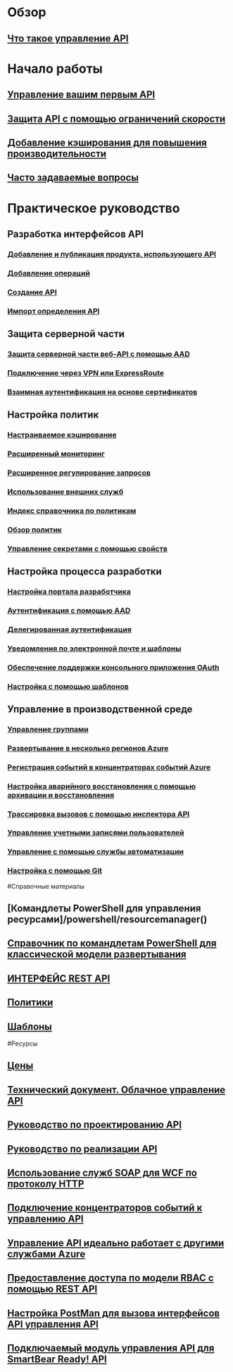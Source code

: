 # Обзор
## [Что такое управление API](api-management-key-concepts.md)
# Начало работы
## [Управление вашим первым API](api-management-get-started.md)
## [Защита API с помощью ограничений скорости](api-management-howto-product-with-rules.md)
## [Добавление кэширования для повышения производительности](api-management-howto-cache.md)
## [Часто задаваемые вопросы](api-management-faq.md)
# Практическое руководство
## Разработка интерфейсов API
### [Добавление и публикация продукта, использующего API](api-management-howto-add-products.md)
### [Добавление операций](api-management-howto-add-operations.md)
### [Создание API](api-management-howto-create-apis.md)
### [Импорт определения API](api-management-howto-import-api.md)
## Защита серверной части
### [Защита серверной части веб-API с помощью AAD](api-management-howto-protect-backend-with-aad.md)
### [Подключение через VPN или ExpressRoute](api-management-howto-setup-vpn.md)
### [Взаимная аутентификация на основе сертификатов](api-management-howto-mutual-certificates.md)
## Настройка политик
### [Настраиваемое кэширование](api-management-sample-cache-by-key.md)
### [Расширенный мониторинг](api-management-log-to-eventhub-sample.md)
### [Расширенное регулирование запросов](api-management-sample-flexible-throttling.md)
### [Использование внешних служб](api-management-sample-send-request.md)
### [Индекс справочника по политикам](api-management-policy-reference.md)
### [Обзор политик](api-management-howto-policies.md)
### [Управление секретами с помощью свойств](api-management-howto-properties.md)
## Настройка процесса разработки
### [Настройка портала разработчика](api-management-customize-portal.md)
### [Аутентификация с помощью AAD](api-management-howto-aad.md)
### [Делегированная аутентификация](api-management-howto-setup-delegation.md)
### [Уведомления по электронной почте и шаблоны](api-management-howto-configure-notifications.md)
### [Обеспечение поддержки консольного приложения OAuth](api-management-howto-oauth2.md)
### [Настройка с помощью шаблонов](api-management-developer-portal-templates.md)
## Управление в производственной среде
### [Управление группами](api-management-howto-create-groups.md)
### [Развертывание в несколько регионов Azure](api-management-howto-deploy-multi-region.md)
### [Регистрация событий в концентраторах событий Azure](api-management-howto-log-event-hubs.md)
### [Настройка аварийного восстановления с помощью архивации и восстановления](api-management-howto-disaster-recovery-backup-restore.md)
### [Трассировка вызовов с помощью инспектора API](api-management-howto-api-inspector.md)
### [Управление учетными записями пользователей](api-management-howto-create-or-invite-developers.md)
### [Управление с помощью службы автоматизации](automation-manage-api-management.md)
### [Настройка с помощью Git](api-management-configuration-repository-git.md)
#Справочные материалы
## [Командлеты PowerShell для управления ресурсами]/powershell/resourcemanager()
## [Справочник по командлетам PowerShell для классической модели развертывания](https://msdn.microsoft.com/en-us/library/azure/mt613507)
## [ИНТЕРФЕЙС REST API](/rest/api/apimanagement/)
## [Политики](https://msdn.microsoft.com/en-us/library/azure/dn894081)
## [Шаблоны](https://msdn.microsoft.com/en-us/library/azure/mt697540)
#Ресурсы
## [Цены](https://azure.microsoft.com/pricing/details/api-management/)
## [Технический документ. Облачное управление API](http://j.mp/ms-apim-whitepaper)
## [Руководство по проектированию API](../best-practices-api-design.md?toc=%2fazure%2fapi-management%2ftoc.json)
## [Руководство по реализации API](../best-practices-api-implementation.md?toc=%2fazure%2fapi-management%2ftoc.json)
## [Использование служб SOAP для WCF по протоколу HTTP](http://mostlydotnetdev.blogspot.nl/2015/03/azure-api-management-apim-consuming.html)
## [Подключение концентраторов событий к управлению API](http://weblogs.asp.net/cschittko/connecting-eventhubs-to-api-management)
## [Управление API идеально работает с другими службами Azure](http://weblogs.asp.net/cschittko/api-management-plays-well-with-other-azure-services)
## [Предоставление доступа по модели RBAC с помощью REST API](http://blogs.msdn.com/b/katriend/archive/2015/12/21/using-the-azure-api-management-rest-api-as-workaround-to-rbac-functionality.aspx)
## [Настройка PostMan для вызова интерфейсов API управления API](http://www.bizbert.com/bizbert/2015/07/08/Setting+Up+PostMan+To+Call+The+Azure+Management+APIs.aspx)
## [Подключаемый модуль управления API для SmartBear Ready! API](http://smartbear.com/plugins/microsoft-azure-api-management-plugin/)



<!--HONumber=Nov16_HO2-->


